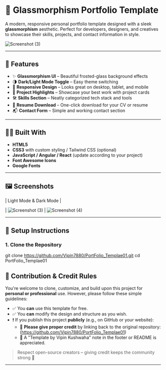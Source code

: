 # 💼 Glassmorphism Portfolio Template

A modern, responsive personal portfolio template designed with a sleek **glassmorphism** aesthetic. Perfect for developers, designers, and creatives to showcase their skills, projects, and contact information in style.

![Screenshot (3)](https://github.com/user-attachments/assets/fe820260-c8dd-4296-96a9-185c57145e22)

 <!-- Replace with your own preview image if available -->

---

## 🚀 Features

- ✨ **Glassmorphism UI** – Beautiful frosted-glass background effects
- 🌗 **Dark/Light Mode Toggle** – Easy theme switching
- 📱 **Responsive Design** – Looks great on desktop, tablet, and mobile
- 🎯 **Project Highlights** – Showcase your best work with project cards
- 🛠️ **Skills Section** – Neatly categorized tech stack and tools
- 📄 **Resume Download** – One-click download for your CV or resume
- 📬 **Contact Form** – Simple and working contact section

---

## 🧑‍💻 Built With

- **HTML5**
- **CSS3** with custom styling / Tailwind CSS (optional)
- **JavaScript / Angular / React** (update according to your project)
- **Font Awesome Icons**
- **Google Fonts**

---

## 🖼️ Screenshots

| Light Mode & Dark Mode |

|  ![Screenshot (3)](https://github.com/user-attachments/assets/1f300554-4836-4d22-a0c4-f6342b6378f2)
|  ![Screenshot (4)](https://github.com/user-attachments/assets/bdacd0ca-9fae-4d5f-b828-bc04421d0bc3)

---

## 📝 Setup Instructions

### 1. Clone the Repository

git clone https://github.com/Vipin7880/PortFolio_Templae01.git
cd PortFolio_Templae01

## 📢 Contribution & Credit Rules

You're welcome to clone, customize, and build upon this project for **personal or professional** use. However, please follow these simple guidelines:

- ✅ You **can** use this template for free.
- ✅ You **can** modify the design and structure as you wish.
- ❗️ If you publish this project **publicly** (e.g., on GitHub or your website):
  - 📝 **Please give proper credit** by linking back to the original repository:  
    (https://github.com/Vipin7880/PortFolio_Templae01)
  - 🙏 A "Template by Vipin Kushwaha" note in the footer or README is appreciated.

> Respect open-source creators – giving credit keeps the community strong 💪

---


